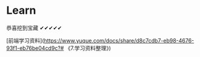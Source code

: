 # Learn

恭喜挖到宝藏 ✔✔✔✔✔

[前端学习资料](https://www.yuque.com/docs/share/d8c7cdb7-eb98-4676-93f1-eb76be04cd9c?# 《7.学习资料整理》)
